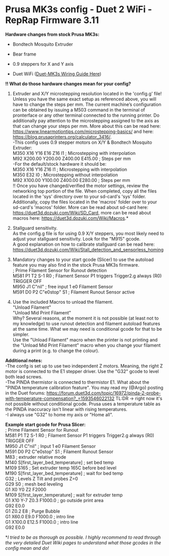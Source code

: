 # Prusa MK3s config - Duet 2 WiFi - RepRap Firmware 3.11


**Hardware changes from stock Prusa MK3s:**  
- Bondtech Mosquito Extruder  

- Bear frame  

- 0.9 steppers for X and Y axis  

- Duet WiFi ([Duet-MK3s Wiring Guide Here](Duet-MK3s.pdf))  
  
  

**!! What do those hardware changes mean for your config?**  
1) Extruder and X/Y microstepping resolution located in the 'config.g' file! Unless you have the same exact setup as referenced above, you will have to change the steps per mm. The current machine’s configuration can be obtained by issuing a M503 command in the terminal of pronterface or any other terminal connected to the running printer. Do additionally pay attention to the microstepping assigned to the axis as that can change your steps per mm. More about this can be read here: https://www.linearmotiontips.com/microstepping-basics/ and here: https://blog.prusaprinters.org/calculator_3416/.  
-This config uses 0.9 stepper motors on X/Y & Bondtech Mosquito Extruder:  
M350 X16 Y16 E16 Z16 I1 ; Microstepping with interpolation  
M92 X200.00 Y200.00 Z400.00 E415.00 ; Steps per mm  
-For the default/stock hardware it should be:  
M350 X16 Y16 Z16 I1 ; Microstepping with interpolation  
M350 E32 I0 ; Microstepping without interpolation  
M92 X100.00 Y100.00 Z400.00 E280.00 ; Steps per mm  
!! Once you have changed/verified the motor settings, review the networking top portion of the file. When completed, copy all the files located in the 'sys' directory over to your sd-card's 'sys' folder. Additionally, copy the files located in the 'macros' folder over to your sd-card's 'macros' folder. More can be read about sd-card here: https://duet3d.dozuki.com/Wiki/SD_Card, more can be read about macros here: https://duet3d.dozuki.com/Wiki/Macros.*  

2) Stallguard sensitivity.  
As the config.g file is for using 0.9 X/Y steppers, you most likely need to adjust your stallguard sensitivity. Look for the "M915" gcode.  
A good explanation on how to calibrate stallguard can be read here: https://duet3d.dozuki.com/Wiki/Stall_detection_and_sensorless_homing

3) Mandatory changes to your start gcode (Slicer) to use the autoload feature you may also find in the stock Prusa MK3s firmware.    
; Prime Filament Sensor for Runout detection  
M581 P1 T2 S-1 R0 ; Filament Sensor P1 triggers Trigger2.g always (R0)  TRIGGER OFF  
M950 J1 C"nil" ; free input 1 e0 Filament Sensor  
M591 D0 P2 C"e0stop" S1 ; Filament Runout Sensor active  

4) Use the included Macros to unload the filament.  
"Unload Filament"  
"Unload Mid Print Filament"  
Why? Several reasons, at the moment it is not possible (at least not to my knowledge) to use runout detection and filament autoload features at the same time. What we may need is conditional gcode for that to be simpler.  
Use the "Unload Filament" macro when the printer is not printing and the "Unload Mid Print Filament" macro when you change your filament during a print (e.g. to change the colour).



**Additional notes:**  
-The confg is set up to use two independent Z motors. Meaning, the right Z motor is connected to the E1 stepper driver. Use the "G32" gcode to level both lead screws.  
-The PINDA thermistor is connected to thermistor E1. What about the "PINDA temperature calibration feature". You may read my (@Argo) posting in the Duet forums: https://forum.duet3d.com/topic/16972/pinda-2-probe-with-temperature-compensation?_=1593546022132   TL:DR -> right now it's not possible without conditional gcode. Prusa uses a temperature table as the PINDA inaccuracy isn't linear with rising temperatures.  
-I always use "G32" to home my axis or "Home all".



**Example start gcode for Prusa Slicer:**  
; Prime Filament Sensor for Runout  
M581 P1 T2 S-1 R0 ; Filament Sensor P1 triggers Trigger2.g always (R0)  TRIGGER OFF  
M950 J1 C"nil" ; Input 1 e0 Filament Sensor  
M591 D0 P2 C"e0stop" S1 ; Filament Runout Sensor  
M83 ; extruder relative mode  
M140 S[first_layer_bed_temperature] ; set bed temp  
M109 S165 ; Set extruder temp 165C before bed level  
M190 S[first_layer_bed_temperature] ; wait for bed temp  
G32 ; Levels Z Tilt and probes Z=0  
G29 S0 ; mesh bed leveling  
G1 X0 Y0 Z2 F2000  
M109 S[first_layer_temperature] ; wait for extruder temp  
G1 X10 Y-7 Z0.3 F1000.0 ; go outside print area  
G92 E0.0  
G1 Z0.2 E8 ; Purge Bubble  
G1 X60.0 E9.0  F1000.0 ; intro line  
G1 X100.0 E12.5  F1000.0 ; intro line  
G92 E0.0  



**I tried to be as thorough as possible. I highly recommend to read through the very detailed Duet Wiki pages to understand what those gcodes in the config mean and do!*
